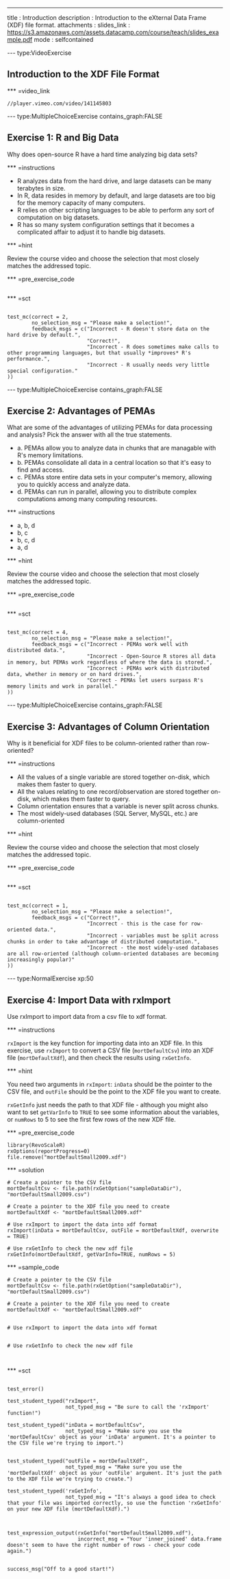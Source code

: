 ---
title       : Introduction
description : Introduction to the eXternal Data Frame (XDF) file format.
attachments :
  slides_link : https://s3.amazonaws.com/assets.datacamp.com/course/teach/slides_example.pdf
mode        : selfcontained



--- type:VideoExercise

## Introduction to the XDF File Format 

*** =video_link

```{r,eval=FALSE}
//player.vimeo.com/video/141145803
```






--- type:MultipleChoiceExercise contains_graph:FALSE

## Exercise 1: R and Big Data

Why does open-source R have a hard time analyzing big data sets?

*** =instructions

- R analyzes data from the hard drive, and large datasets can be many terabytes in size.
- In R, data resides in memory by default, and large datasets are too big for the memory capacity of many computers.
- R relies on other scripting languages to be able to perform any sort of computation on big datasets. 
- R has so many system configuration settings that it becomes a complicated affair to adjust it to handle big datasets. 

*** =hint

Review the course video and choose the selection that most closely matches the addressed topic.

*** =pre_exercise_code

```{r,eval=FALSE}
```

*** =sct

```{r,eval=FALSE}

test_mc(correct = 2, 
        no_selection_msg = "Please make a selection!", 
        feedback_msgs = c("Incorrect - R doesn't store data on the hard drive by default.",
                          "Correct!",
                          "Incorrect - R does sometimes make calls to other programming languages, but that usually *improves* R's performance.",
                          "Incorrect - R usually needs very little special configuration."
))

```






--- type:MultipleChoiceExercise contains_graph:FALSE

## Exercise 2: Advantages of PEMAs

What are some of the advantages of utilizing PEMAs for data processing and 
analysis? Pick the answer with all the true statements.

- a. PEMAs allow you to analyze data in chunks that are managable with R's memory limitations.
- b. PEMAs consolidate all data in a central location so that it's easy to find and access. 
- c. PEMAs store entire data sets in your computer's memory, allowing you to quickly access and analyze data.
- d. PEMAs can run in parallel, allowing you to distribute complex computations among many computing resources.


*** =instructions
- a, b, d
- b, c
- b, c, d
- a, d

*** =hint

Review the course video and choose the selection that most closely matches the addressed topic.

*** =pre_exercise_code

```{r,eval=FALSE}
```

*** =sct

```{r,eval=FALSE}

test_mc(correct = 4, 
        no_selection_msg = "Please make a selection!", 
        feedback_msgs = c("Incorrect - PEMAs work well with distributed data.",
                          "Incorrect - Open-Source R stores all data in memory, but PEMAs work regardless of where the data is stored.",
                          "Incorrect - PEMAs work with distributed data, whether in memory or on hard drives.",
                          "Correct - PEMAs let users surpass R's memory limits and work in parallel."
))

```






--- type:MultipleChoiceExercise contains_graph:FALSE

## Exercise 3: Advantages of Column Orientation

Why is it beneficial for XDF files to be column-oriented rather than row-oriented?


*** =instructions

- All the values of a single variable are stored together on-disk, which makes 
  them faster to query.
- All the values relating to one record/observation are stored together on-disk, 
  which makes them faster to query.
- Column orientation ensures that a variable is never split across chunks.
- The most widely-used databases (SQL Server, MySQL, etc.) are column-oriented


*** =hint

Review the course video and choose the selection that most closely matches the addressed topic.

*** =pre_exercise_code

```{r,eval=FALSE}
```

*** =sct

```{r,eval=FALSE}

test_mc(correct = 1, 
        no_selection_msg = "Please make a selection!", 
        feedback_msgs = c("Correct!",
                          "Incorrect - this is the case for row-oriented data.",
                          "Incorrect - variables must be split across chunks in order to take advantage of distributed computation.",
                          "Incorrect - the most widely-used databases are all row-oriented (although column-oriented databases are becoming increasingly popular)"
))

```








--- type:NormalExercise xp:50

## Exercise 4: Import Data with rxImport

Use rxImport to import data from a csv file to xdf format.

*** =instructions

`rxImport` is the key function for importing data into an XDF file. In this
exercise, use `rxImport` to convert a CSV file (`mortDefaultCsv`) into an XDF
file (`mortDefaultXdf`), and then check the results using `rxGetInfo`.


*** =hint

You need two arguments in `rxImport`: `inData` should be the pointer to the CSV
file, and `outFile` should be the point to the XDF file you want to create.

`rxGetInfo` just needs the path to that XDF file - although you might also want
to set `getVarInfo` to `TRUE` to see some information about the variables, or
`numRows` to 5 to see the first few rows of the new XDF file.



*** =pre_exercise_code
```{r,eval=FALSE}
library(RevoScaleR)
rxOptions(reportProgress=0)
file.remove("mortDefaultSmall2009.xdf")
```

*** =solution
```{r, eval=FALSE}
# Create a pointer to the CSV file
mortDefaultCsv <- file.path(rxGetOption("sampleDataDir"), "mortDefaultSmall2009.csv")

# Create a pointer to the XDF file you need to create
mortDefaultXdf <- "mortDefaultSmall2009.xdf"

# Use rxImport to import the data into xdf format
rxImport(inData = mortDefaultCsv, outFile = mortDefaultXdf, overwrite = TRUE)

# Use rxGetInfo to check the new xdf file
rxGetInfo(mortDefaultXdf, getVarInfo=TRUE, numRows = 5)
```

*** =sample_code
```{r, eval=FALSE}
# Create a pointer to the CSV file
mortDefaultCsv <- file.path(rxGetOption("sampleDataDir"), "mortDefaultSmall2009.csv")

# Create a pointer to the XDF file you need to create
mortDefaultXdf <- "mortDefaultSmall2009.xdf"


# Use rxImport to import the data into xdf format


# Use rxGetInfo to check the new xdf file



```

*** =sct

```{r,eval=FALSE}

test_error()

test_student_typed("rxImport",
                   not_typed_msg = "Be sure to call the 'rxImport' function!")

test_student_typed("inData = mortDefaultCsv",
                   not_typed_msg = "Make sure you use the 'mortDefaultCsv' object as your 'inData' argument. It's a pointer to the CSV file we're trying to import.")


test_student_typed("outFile = mortDefaultXdf",
                   not_typed_msg = "Make sure you use the 'mortDefaultXdf' object as your 'outFile' argument. It's just the path to the XDF file we're trying to create.")

test_student_typed('rxGetInfo',
                   not_typed_msg = "It's always a good idea to check that your file was imported correctly, so use the function 'rxGetInfo' on your new XDF file (mortDefaultXdf).")



test_expression_output(rxGetInfo("mortDefaultSmall2009.xdf"),
                       incorrect_msg = "Your 'inner_joined' data.frame doesn't seem to have the right number of rows - check your code again.")


success_msg("Off to a good start!")


```




















